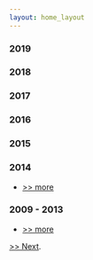 ```yaml
---
layout: home_layout
---
```

### [](#header-2) 2019
### [](#header-2) 2018
### [](#header-2) 2017
### [](#header-2) 2016
### [](#header-2) 2015
### [](#header-2) 2014
- [>> more](./page/profile/2k14.md)
### [](#header-2) 2009 - 2013
- [>> more](./page/profile/2k09.md)


[>> Next](#).
